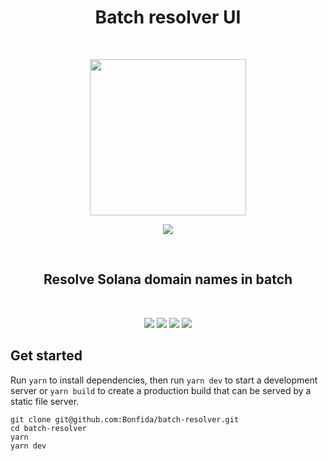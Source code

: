 <h1 align="center">Batch resolver UI</h1>
<br />
<p align="center">
<img width="250" src="https://ftx.com/static/media/fida.ce20eedf.svg"/>
</p>
<p align="center">
<a href="https://twitter.com/bonfida">
<img src="https://img.shields.io/twitter/url?label=Bonfida&style=social&url=https%3A%2F%2Ftwitter.com%2Fbonfida">
</a>
</p>

<br />

<h2 align="center">Resolve Solana domain names in batch</h2>
<br/>
<p align="center">
<img src="https://img.shields.io/badge/TypeScript-007ACC?style=for-the-badge&logo=typescript&logoColor=white" />
<img src="https://img.shields.io/badge/React-20232A?style=for-the-badge&logo=react&logoColor=61DAFB" />
<img src="https://img.shields.io/badge/Tailwind_CSS-38B2AC?style=for-the-badge&logo=tailwind-css&logoColor=white" />
<img src="https://img.shields.io/badge/Vite-B73BFE?style=for-the-badge&logo=vite&logoColor=FFD62E" />
</p>

## Get started

Run `yarn` to install dependencies, then run `yarn dev` to start a development server or `yarn build` to create a production build that can be served by a static file server.

```
git clone git@github.com:Bonfida/batch-resolver.git
cd batch-resolver
yarn
yarn dev
```
